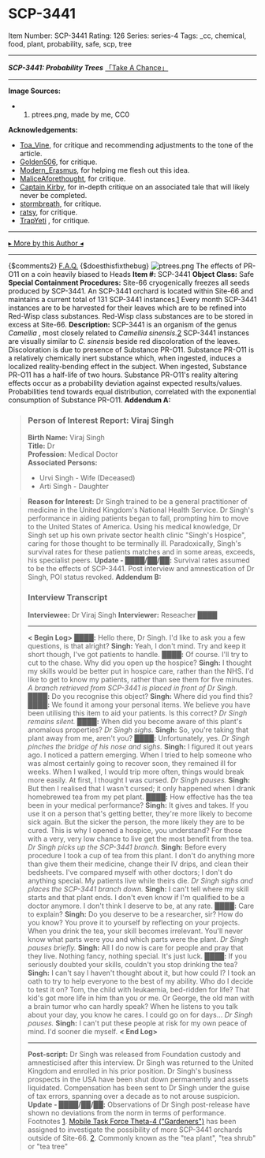 # SCP-3441
Item Number: SCP-3441
Rating: 126
Series: series-4
Tags: _cc, chemical, food, plant, probability, safe, scp, tree

---

**_SCP-3441: Probability Trees_**
[「Take A Chance」](https://www.youtube.com/watch?v=y88HNw7ZZ1E)
* * *
**Image Sources:**
  * 1) ptrees.png, made by me, CC0

**Acknowledgements:**
  * [Toa_Vine](http://www.wikidot.com/user:info/toa-vine), for critique and recommending adjustments to the tone of the article.
  * [Golden506](http://www.wikidot.com/user:info/golden506), for critique.
  * [Modern_Erasmus](http://www.wikidot.com/user:info/modern-erasmus), for helping me flesh out this idea.
  * [MaliceAforethought](http://www.wikidot.com/user:info/maliceaforethought), for critique.
  * [Captain Kirby](http://www.wikidot.com/user:info/captain-kirby), for in-depth critique on an associated tale that will likely never be completed.
  * [stormbreath](http://www.wikidot.com/user:info/stormbreath), for critique.
  * [ratsy](http://www.wikidot.com/user:info/ratsy), for critique.
  * [TrapYeti](http://www.wikidot.com/user:info/trapyeti) , for critique.

* * *
[▸ More by this Author ◂](https://www.scp-wiki.net/ayers-array)
* * *
{$comments2}
[F.A.Q.](https://scp-wiki.wikidot.com/component:info-ayers)
{$doesthisfixthebug}
![ptrees.png](https://scp-wiki.wdfiles.com/local--files/scp-3441/ptrees.png)
The effects of PR-O11 on a coin heavily biased to Heads
**Item #:** SCP-3441
**Object Class:** Safe
**Special Containment Procedures:** Site-66 cryogenically freezes all seeds produced by SCP-3441. An SCP-3441 orchard is located within Site-66 and maintains a current total of 131 SCP-3441 instances.[1](javascript:;)
Every month SCP-3441 instances are to be harvested for their leaves which are to be refined into Red-Wisp class substances. Red-Wisp class substances are to be stored in excess at Site-66.
**Description:** SCP-3441 is an organism of the genus _Camellia_ , most closely related to _Camellia sinensis._[2](javascript:;) SCP-3441 instances are visually similar to _C. sinensis_ beside red discoloration of the leaves. Discoloration is due to presence of Substance PR-O11.
Substance PR-O11 is a relatively chemically inert substance which, when ingested, induces a localized reality-bending effect in the subject. When ingested, Substance PR-O11 has a half-life of two hours.
Substance PR-O11's reality altering effects occur as a probability deviation against expected results/values. Probabilities tend towards equal distribution, correlated with the exponential consumption of Substance PR-O11.
**Addendum A:**
> ### Person of Interest Report: Viraj Singh
>   
>  **Birth Name:** Viraj Singh  
>  **Title:** Dr  
>  **Profession:** Medical Doctor  
>  **Associated Persons:**
>   * Urvi Singh - Wife (Deceased)
>   * Arti Singh - Daughter
> 

> **Reason for Interest:** Dr Singh trained to be a general practitioner of medicine in the United Kingdom's National Health Service. Dr Singh's performance in aiding patients began to fall, prompting him to move to the United States of America.
> Using his medical knowledge, Dr Singh set up his own private sector health clinic "Singh's Hospice", caring for those thought to be terminally ill. Paradoxically, Singh's survival rates for these patients matches and in some areas, exceeds, his specialist peers.
> **Update - ████/██/██:** Survival rates assumed to be the effects of SCP-3441. Post interview and amnestication of Dr Singh, POI status revoked.
**Addendum B:**
> ### Interview Transcript
>   
>  **Interviewee:** Dr Viraj Singh 
> **Interviewer:** Reseacher ████
> * * *
> **< Begin Log>**
> **████:** Hello there, Dr Singh. I'd like to ask you a few questions, is that alright?
> **Singh:** Yeah, I don't mind. Try and keep it short though, I've got patients to handle.
> **████:** Of course. I'll try to cut to the chase. Why did you open up the hospice?
> **Singh:** I thought my skills would be better put in hospice care, rather than the NHS. I'd like to get to know my patients, rather than see them for five minutes.
> _A branch retrieved from SCP-3441 is placed in front of Dr Singh._
> **████:** Do you recognise this object?
> **Singh:** Where did you find this?
> **████:** We found it among your personal items. We believe you have been utilising this item to aid your patients. Is this correct?
> _Dr Singh remains silent._
> **████:** When did you become aware of this plant's anomalous properties?
> _Dr Singh sighs._
> **Singh:** So, you're taking that plant away from me, aren't you?
> **████:** Unfortunately, yes.
> _Dr Singh pinches the bridge of his nose and sighs._
> **Singh:** I figured it out years ago. I noticed a pattern emerging. When I tried to help someone who was almost certainly going to recover soon, they remained ill for weeks. When I walked, I would trip more often, things would break more easily. At first, I thought I was cursed.
> _Dr Singh pauses._
> **Singh:** But then I realised that I wasn't cursed; it only happened when I drank homebrewed tea from my pet plant.
> **████:** How effective has the tea been in your medical performance?
> **Singh:** It gives and takes. If you use it on a person that's getting better, they're more likely to become sick again. But the sicker the person, the more likely they are to be cured. This is why I opened a hospice, you understand? For those with a very, very low chance to live get the most benefit from the tea.
> _Dr Singh picks up the SCP-3441 branch._
> **Singh:** Before every procedure I took a cup of tea from this plant. I don't do anything more than give them their medicine, change their IV drips, and clean their bedsheets. I've compared myself with other doctors; I don't do anything special. My patients live while theirs die.
> _Dr Singh sighs and places the SCP-3441 branch down._
> **Singh:** I can't tell where my skill starts and that plant ends. I don't even know if I'm qualified to be a doctor anymore. I don't think I deserve to be, at any rate.
> **████:** Care to explain?
> **Singh:** Do you deserve to be a researcher, sir? How do you know? You prove it to yourself by reflecting on your projects. When you drink the tea, your skill becomes irrelevant. You'll never know what parts were you and which parts were the plant.
> _Dr Singh pauses briefly._
> **Singh:** All I do now is care for people and pray that they live. Nothing fancy, nothing special. It's just luck.
> **████:** If you seriously doubted your skills, couldn't you stop drinking the tea?
> **Singh:** I can't say I haven't thought about it, but how could I? I took an oath to try to help everyone to the best of my ability. Who do I decide to test it on? Tom, the child with leukaemia, bed-ridden for life? That kid's got more life in him than you or me. Or George, the old man with a brain tumor who can hardly speak? When he listens to you talk about your day, you know he cares. I could go on for days…
> _Dr Singh pauses._
> **Singh:** I can't put these people at risk for my own peace of mind. I'd sooner die myself.
> **< End Log>**
> * * *
> **Post-script:** Dr Singh was released from Foundation custody and amnesticised after this interview. Dr Singh was returned to the United Kingdom and enrolled in his prior position. Dr Singh's business prospects in the USA have been shut down permanently and assets liquidated. Compensation has been sent to Dr Singh under the guise of tax errors, spanning over a decade as to not arouse suspicion.
> **Update - ████/██/██:** Observations of Dr Singh post-release have shown no deviations from the norm in terms of performance.
Footnotes
[1](javascript:;). [Mobile Task Force Theta-4 ("Gardeners")](https://scp-wiki.wikidot.com/task-forces#theta-4) has been assigned to investigate the possibility of more SCP-3441 orchards outside of Site-66.
[2](javascript:;). Commonly known as the "tea plant", "tea shrub" or "tea tree"